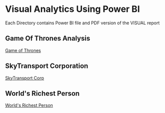 # Visual Analytics Using Power BI

Each Directory contains Power BI file and PDF version of the VISUAL report


<a id="aaa"></a>
## Game Of Thrones Analysis
[Game of Thrones](Game-Of-Thrones)


<a id="aaa"></a>
## SkyTransport Corporation
[SkyTransport Corp](SkyTransport-Visualisation)

<a id="aaa"></a>
## World's Richest Person
[World's Richest Person](World's-Richest-Person)